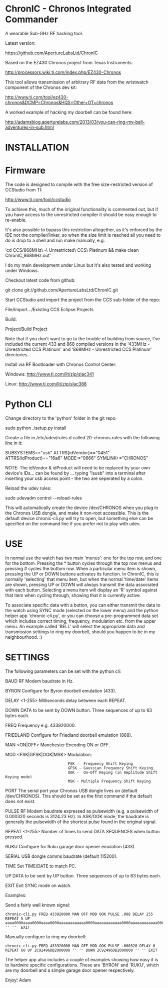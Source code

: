ChronIC - Chronos Integrated Commander
======================================

A wearable Sub-GHz RF hacking tool.

Latest version:

  https://github.com/ApertureLabsLtd/ChronIC

Based on the EZ430 Chronos project from Texas Instruments:

  http://processors.wiki.ti.com/index.php/EZ430-Chronos

This tool allows transmission of arbitrary RF data from the wristwatch
component of the Chronos dev kit:

  http://www.ti.com/tool/ez430-chronos&DCMP=Chronos&HQS=Other+OT+chronos

A worked example of hacking my doorbell can be found here:

  http://adamsblog.aperturelabs.com/2013/03/you-can-ring-my-bell-adventures-in-sub.html

INSTALLATION
============

Firmware
========

The code is designed to compile with the free size-restricted version
of CCStudio from TI:

  http://www.ti.com/tool/ccstudio

To achieve this, much of the original functionality is commented out, but
if you have access to the unrestricted compiler it should be easy enough
to re-enable.

It's also possible to bypass this restriction altogether, as it's enforced by 
the IDE not the compiler/linker, so when the size limit is reached all you
need to do is drop to a shell and run make manually, e.g.

  'cd CCS/868MHz\ -\ Unrestricted\ CCS\ Platinum && make clean ChronIC_868MHz.out'

I do my main development under Linux but it's also tested and working under
Windows.

Checkout latest code from github:

  git clone git://github.com/ApertureLabsLtd/ChronIC.git

Start CCStudio and import the project from the CCS sub-folder of the repo:

  File/Import.../Existing CCS Eclipse Projects

Build:

  Project/Build Project

Note that if you don't want to go to the trouble of building from source, I've 
included the current 433 and 868 compiled versions in the '433MHz - Unrestricted CCS Platinum'
and '868MHz - Unrestricted CCS Platinum' directories.

Install via RF Bootloader with Chronos Control Center:

  Windows: http://www.ti.com/lit/zip/slac341

  Linux: http://www.ti.com/lit/zip/slac388

Python CLI
==========

Change directory to the 'python' folder in the git repo.

  sudo python ./setup.py install

Create a file in /etc/udev/rules.d called 20-chronos.rules with the following
line in it:

  SUBSYSTEMS=="usb" ATTRS{idVendor}=="0451" ATTRS{idProduct}=="16a6" MODE:="0666" SYMLINK+="CHRONOS"

NOTE: The idVendor & idProduct will need to be replaced by your own device's IDs... can be found by ...
typing "lsusb" into a terminal after inserting your usb access point - the two are seperated by a colon.


Reload the udev rules:

  sudo udevadm control --reload-rules

This will automatically create the device /dev/CHRONOS when you plug in the 
Chronos USB dongle, and make it non-root accessible. This is the default
device chronic-cli.py will try to open, but something else can be specified
on the command line if you prefer not to play with udev.

USE
===

In normal use the watch has two main 'menus': one for the top row, and one
for the bottom. Pressing the * button cycles through the top row menus and
pressing # cycles the bottom row. When a particular menu item is shown, 
pressing the UP or DOWN buttons activates its function. In ChronIC, this
is normally 'selecting' that menu item, but when the normal 'time/date'
items are shown, pressing UP or DOWN will always transmit the data associated
with each button. Selecting a menu item will display an 'R' symbol against that
item when cycling through, showing that it is currently active.

To associate specific data with a button, you can either transmit the data 
to the watch using SYNC mode (selected on the lower menu) and the python
helper app 'chronic-cli.py', or you can choose a pre-programmed data set
which includes correct timing, frequency, modulation etc. from the upper
menu. An example called 'BELL' will select the appropriate data and
transmission settings to ring my doorbell, should you happen to be in my
neighbourhood. :)

SETTINGS
========

The following parameters can be set with the python cli:

  BAUD <Rate>                   RF Modem baudrate in Hz.

  BYRON                         Configure for Byron doorbell emulation (433).

  DELAY <1-255>                 Milliseconds delay between each REPEAT.

  DOWN <HEX> <HEX> <HEX>        DATA to be sent by DOWN button. Three sequences of up to 63
                                bytes each.

  FREQ <Hz>                     Frequency e.g. 433920000.

  FRIEDLAND                     Configure for Friedland doorbell emulation (868).

  MAN <ON|OFF>                  Manchester Encoding ON or OFF.

  MOD <FSK|GFSK|OOK|MSK>        Modulation:

                                FSK -  Frequency Shift Keying
                                GFSK - Gaussian Frequency Shift Keying
                                OOK -  On-Off Keying (in Amplitude Shift Keying mode)
                                MSK - Multiple Frequency Shift Keying

  PORT <Port>                   The serial port your Chronos USB dongle lives on (default /dev/CHRONOS).
                                This should be set as the first command if the default does not exist.

  PULSE <Width>                 RF Modem baudrate expressed as pulsewidth (e.g. a pulsewidth
                                of 0.000320 seconds is 3124.23 Hz). In ASK/OOK mode, the 
                                baudrate is generally the pulsewidth of the shortest pulse
                                found in the original signal.

  REPEAT <1-255>                Number of times to send DATA SEQUENCES when button pressed.

  RUKU                          Configure for Ruku garage door opener emulation (433).

  SERIAL <Baudrate>             USB dongle comms baudrate (default 115200).

  TIME                          Set TIME/DATE to match PC.

  UP <HEX> <HEX> <HEX> 		DATA to be sent by UP button. Three sequences of up to 63 
                                bytes each.

  EXIT                          Exit SYNC mode on watch.

Examples:

  Send a fairly well known signal:

    chronic-cli.py FREQ 433920000 MAN OFF MOD OOK PULSE .008 DELAY 255 REPEAT 5 UP aaaa0000aaaa0000aaaa0000aaaaaaaaaaaa0000aaaaaaaaaaaa0000aaaaaaaaaaaa0000aaaa0000aaaa0000aaaa0000 '' ''  EXIT

  Manually configure to ring my doorbell:

    chronic-cli.py FREQ 433920000 MAN OFF MOD OOK PULSE .000320 DELAY 0 REPEAT 60 UP 2C92496DB2000000 '' '' DOWN 2C92496DB2000000 '' '' EXIT

The helper app also includes a couple of examples showing how easy it is to hardwire specific configurations. These
are 'BYRON' and 'RUKU', which are my doorbell and a simple garage door opener respectively.

Enjoy!
Adam

